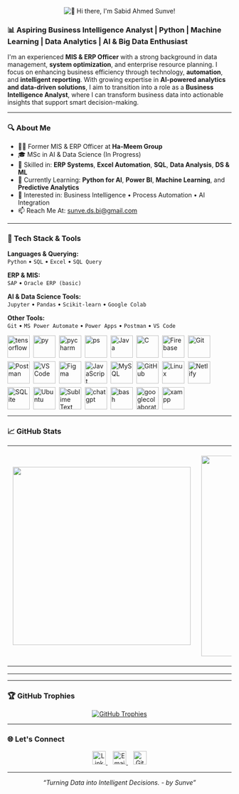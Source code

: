 <p align="center">
  <img src="https://readme-typing-svg.demolab.com?font=Fira&size=26&duration=3000&pause=5000&color=1F75C6&center=true&vCenter=true&width=700&lines=Hi+there%2C+I'm+Sabid+Ahmed+Sunve!" alt="👋 Hi there, I'm Sabid Ahmed Sunve!" />
</p>

### 📊 Aspiring Business Intelligence Analyst | Python | Machine Learning | Data Analytics | AI & Big Data Enthusiast

I'm an experienced **MIS & ERP Officer** with a strong background in data management, **system optimization**, and enterprise resource planning. I focus on enhancing business efficiency through technology, **automation**, and **intelligent reporting**. With growing expertise in **AI-powered analytics and data-driven solutions**, I aim to transition into a role as a **Business Intelligence Analyst**, where I can transform business data into actionable insights that support smart decision-making.

---

### 🔍 About Me

- 👨‍💼 Former MIS & ERP Officer at **Ha-Meem Group**
- 🎓 MSc in AI & Data Science (In Progress)
- 💼 Skilled in: **ERP Systems**, **Excel Automation**, **SQL**, **Data Analysis**, **DS & ML**
- 🚀 Currently Learning: **Python for AI**, **Power BI**, **Machine Learning**, and **Predictive Analytics**
- 🧠 Interested in: Business Intelligence • Process Automation • AI Integration
- 📫 Reach Me At: sunve.ds.bi@gmail.com

---

### 🧰 Tech Stack & Tools

**Languages & Querying:**  
`Python` • `SQL` • `Excel` • `SQL Query`

**ERP & MIS:**  
`SAP` • `Oracle ERP (basic)` 

**AI & Data Science Tools:**  
`Jupyter` • `Pandas` • `Scikit-learn` • `Google Colab`

**Other Tools:**  
`Git` • `MS Power Automate` • `Power Apps` • `Postman` • `VS Code`
<p align="left" style="display: flex; flex-wrap: wrap; gap: 8px; align-items: center;">
  <img src="https://skillicons.dev/icons?i=tensorflow" alt="tensorflow" height="50" />
  <img src="https://skillicons.dev/icons?i=py" alt="py" height="50" />
  <img src="https://skillicons.dev/icons?i=pycharm" alt="pycharm" height="50" />
  <img src="https://skillicons.dev/icons?i=ps" alt="ps" height="50" />
  <img src="https://skillicons.dev/icons?i=java" alt="Java" height="50" />
  <img src="https://skillicons.dev/icons?i=c" alt="C" height="50" />
  <img src="https://skillicons.dev/icons?i=firebase" alt="Firebase" height="50" />
  <img src="https://skillicons.dev/icons?i=git" alt="Git" height="50" />
  <img src="https://skillicons.dev/icons?i=postman" alt="Postman" height="50" />
  <img src="https://skillicons.dev/icons?i=vscode" alt="VS Code" height="50" />
  <img src="https://skillicons.dev/icons?i=figma" alt="Figma" height="50" />
  <img src="https://skillicons.dev/icons?i=js" alt="JavaScript" height="50" />
  <img src="https://skillicons.dev/icons?i=mysql" alt="MySQL" height="50" />
  <img src="https://skillicons.dev/icons?i=github" alt="GitHub" height="50" />
  <img src="https://skillicons.dev/icons?i=linux" alt="Linux" height="50" />
  <img src="https://skillicons.dev/icons?i=netlify" alt="Netlify" height="50" />
  <img src="https://skillicons.dev/icons?i=sqlite" alt="SQLite" height="50" />
  <img src="https://skillicons.dev/icons?i=ubuntu" alt="Ubuntu" height="50" />
  <img src="https://skillicons.dev/icons?i=sublime" alt="Sublime Text" height="50" />
  <img src="https://skills.syvixor.com/api/icons?i=chatgpt" alt="chatgpt" height="50" />
  <img src="https://skills.syvixor.com/api/icons?i=bash" alt="bash" height="50" />
  <img src="https://skills.syvixor.com/api/icons?i=googlecolaboratory" alt="googlecolaboratory" height="50" />
  <img src="https://skills.syvixor.com/api/icons?i=xampp" alt="xampp" height="50" />
</p>

---

### 📈 GitHub Stats

<table>
  <tr>
    <td align="center" style="padding: 12px;">
      <img src="https://github-readme-stats.vercel.app/api/top-langs/?username=sabidahmedsunve&layout=compact&theme=default&hide_border=false" width="400" />
    </td>
    <td align="center" style="padding: 12px;">
      <img src="https://github-readme-stats.vercel.app/api?username=sabidahmedsunve&show_icons=true&theme=default&count_private=true&include_all_commits=true&hide_border=false" width="450" />
    </td>
    <td align="center" style="padding: 12px;">
      <img src="https://streak-stats.demolab.com?user=sabidahmedsunve&theme=default&hide_border=false" width="470" />
    </td>
  </tr>
</table>

---

---

### 🏆 GitHub Trophies

<p align="center">
  <a href="https://github.com/ryo-ma/github-profile-trophy">
    <img src="https://github-profile-trophy.vercel.app/?username=sabidahmedsunve&theme=flat&no-bg=true&margin-w=10&margin-h=10" alt="GitHub Trophies" />
  </a>
</p>


---

### 🌐 Let's Connect

<p align="center">
  <a href="https://www.linkedin.com/in/sabid-ahmed-sunve-3a44a6378/" target="_blank">
    <img src="https://cdn.jsdelivr.net/npm/simple-icons@3.0.1/icons/linkedin.svg" alt="LinkedIn" height="30">
  </a>
  &nbsp;&nbsp;
  <a href="mailto:sunve.ds.bi@gmail.com">
    <img src="https://cdn.jsdelivr.net/npm/simple-icons@3.0.1/icons/gmail.svg" alt="Email" height="30">
  </a>
  &nbsp;&nbsp;
  <a href="https://github.com/sabidahmedsunve">
    <img src="https://cdn.jsdelivr.net/npm/simple-icons@3.0.1/icons/github.svg" alt="GitHub" height="30">
  </a>
</p>

---

<p align="center">
  <em>“Turning Data into Intelligent Decisions. - by Sunve”</em>
</p>

